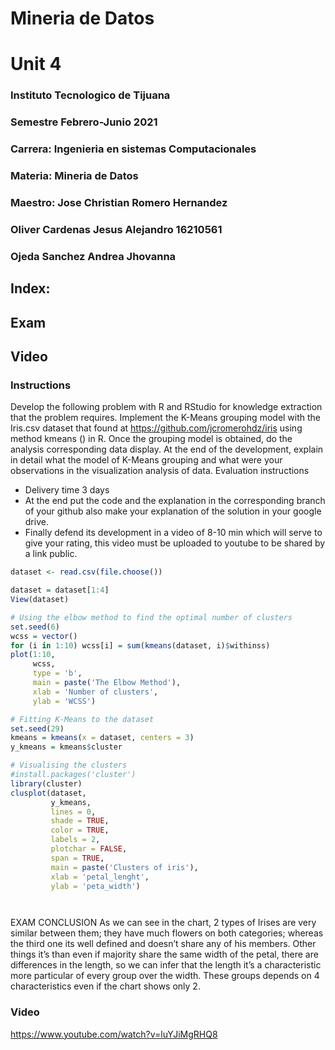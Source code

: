 # Mineria de Datos

# Unit 4

###  Instituto Tecnologico de Tijuana
### Semestre Febrero-Junio 2021
###  Carrera: Ingenieria en sistemas Computacionales
###  Materia: Mineria de Datos
###  Maestro: Jose Christian Romero Hernandez
###   Oliver Cardenas Jesus Alejandro  16210561 
### Ojeda Sanchez Andrea Jhovanna



##  Index:
## Exam
## Video

### Instructions

Develop the following problem with R and RStudio for knowledge extraction
that the problem requires.
Implement the K-Means grouping model with the Iris.csv dataset that
found at https://github.com/jcromerohdz/iris using method
kmeans () in R. Once the grouping model is obtained, do the analysis
corresponding data display.
At the end of the development, explain in detail what the model of
K-Means grouping and what were your observations in the visualization analysis
of data.
Evaluation instructions
- Delivery time 3 days
- At the end put the code and the explanation in the corresponding branch of your
github also make your explanation of the solution in your google drive.
- Finally defend its development in a video of 8-10 min which will serve to give
your rating, this video must be uploaded to youtube to be shared by a link
public.

```r
dataset <- read.csv(file.choose())

dataset = dataset[1:4]
View(dataset)

# Using the elbow method to find the optimal number of clusters
set.seed(6)
wcss = vector()
for (i in 1:10) wcss[i] = sum(kmeans(dataset, i)$withinss)
plot(1:10,
     wcss,
     type = 'b',
     main = paste('The Elbow Method'),
     xlab = 'Number of clusters',
     ylab = 'WCSS')

# Fitting K-Means to the dataset
set.seed(29)
kmeans = kmeans(x = dataset, centers = 3)
y_kmeans = kmeans$cluster

# Visualising the clusters
#install.packages('cluster')
library(cluster)
clusplot(dataset,
         y_kmeans,
         lines = 0,
         shade = TRUE,
         color = TRUE,
         labels = 2,
         plotchar = FALSE,
         span = TRUE,
         main = paste('Clusters of iris'),
         xlab = 'petal_lenght',
         ylab = 'peta_width')




```
EXAM CONCLUSION
As we can see in the chart, 2 types of Irises are very similar between them; they have 
much flowers on both categories; whereas the third one its well defined and doesn’t share 
any of his members. Other things it’s than even if majority share the same width of the 
petal, there are differences in the length, so we can infer that the length it’s a characteristic
more particular of every group over the width. These groups depends on 4 characteristics 
even if the chart shows only 2.
### Video

https://www.youtube.com/watch?v=luYJiMgRHQ8
